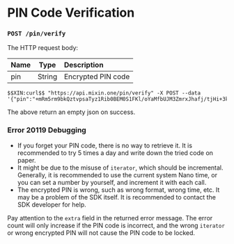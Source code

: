 # PIN Code Verification

### `POST /pin/verify` 

The HTTP request body:

| Name | Type | Description |
| :----- | :----: | :---- |
| pin | String | Encrypted PIN code |

```
$$XIN:curl$$ "https://api.mixin.one/pin/verify" -X POST --data '{"pin":"+mRm5rm9bkQztvpsaTyz1Rib0BEM0S1FKl/oYaMfbUJM3ZmrxJhafj/tjHi+3kwQ"}'
```

The above return an empty json on success.

### Error 20119 Debugging
- If you forget your PIN code, there is no way to retrieve it. It is recommended to try 5 times a day and write down the tried code on paper.
- It might be due to the misuse of `iterator`, which should be incremental. Generally, it is recommended to use the current system Nano time, or you can set a number by yourself, and increment it with each call.
- The encrypted PIN is wrong, such as wrong format, wrong time, etc. It may be a problem of the SDK itself. It is recommended to contact the SDK developer for help.

Pay attention to the `extra` field in the returned error message. The error count will only increase if the PIN code is incorrect, and the wrong `iterator` or wrong encrypted PIN will not cause the PIN code to be locked.
